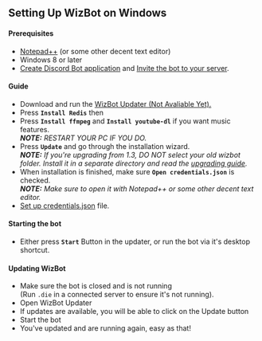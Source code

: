 ## Setting Up WizBot on Windows

#### Prerequisites
- [Notepad++][Notepad++] (or some other decent text editor)
- Windows 8 or later
- [Create Discord Bot application](http://wizbot.readthedocs.io/en/latest/JSON%20Explanations/#creating-discord-bot-application) and [Invite the bot to your server](http://wizbot.readthedocs.io/en/latest/JSON%20Explanations/#inviting-your-bot-to-your-server).

#### Guide
- Download and run the [WizBot Updater (Not Avaliable Yet).][Updater]
- Press **`Install Redis`** then   
- Press **`Install ffmpeg`** and **`Install youtube-dl`** if you want music features.  			
***NOTE:** RESTART YOUR PC IF YOU DO.*
- Press **`Update`** and go through the installation wizard.			
***NOTE:** If you're upgrading from 1.3, DO NOT select your old wizbot folder. Install it in a separate directory and read the [upgrading guide](http://wizbot.readthedocs.io/en/latest/guides/Upgrading%20Guide/).*
- When installation is finished, make sure **`Open credentials.json`** is checked. 			
***NOTE:** Make sure to open it with Notepad++ or some other decent text editor.*
- [Set up credentials.json](http://wizbot.readthedocs.io/en/latest/JSON%20Explanations/#setting-up-credentialsjson-file) file.

#### Starting the bot
- Either press **`Start`** Button in the updater, or run the bot via it's desktop shortcut.

#### Updating WizBot
- Make sure the bot is closed and is not running 			
(Run `.die` in a connected server to ensure it's not running).
- Open WizBot Updater
- If updates are available, you will be able to click on the Update button
- Start the bot
- You've updated and are running again, easy as that!

[Updater]: https://dl.wizbot.xyz/
[DiscordApp]: https://discordapp.com/developers/applications/me
[Notepad++]: https://notepad-plus-plus.org/
[Invite Guide]: http://discord.kongslien.net/guide.html
[Google Console]: https://console.developers.google.com
[.NET Core SDK]: https://www.microsoft.com/net/core#windowscmd
